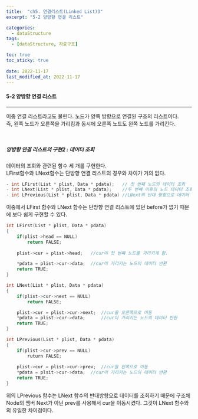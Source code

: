```yaml
---
title:  "ch5. 연결리스트(Linked List)3"
excerpt: "5-2 양방향 연결 리스트"

categories:
  - dataStructure
tags:
  - [dataStructure, 자료구조]

toc: true
toc_sticky: true
 
date: 2022-11-17
last_modified_at: 2022-11-17
---
```


#### 5-2 양방향 연결 리스트
---

이중 연결 리스트라고도 불린다. 노드가 양쪽 방향으로 연결된 구조의 리스트이다.  
즉, 왼쪽 노드가 오른쪽을 가리킴과 동시에 오른쪽 노드도 왼쪽 노드를 가리킨다.

<br>

##### 양방향 연결 리스트의 구현2 : 데이터 조회  

데이터의 조회와 관련된 함수 세 개를 구현한다.  
LFirst함수와 LNext함수는 단방향 연결 리스트의 경우와 차이가 거의 없다.  

```c
- int LFirst(List * plist, Data * pdata);   // 첫 번째 노드의 데이터 조회
- int LNext(List * plist, Data * pdata);    //두 번쨰 이후의 노드 데이터 조회
- int LPrevious(List * plist, Data * pdata) //LNext의 반대 방향으로 데이터 조회
```

이중에서 LFirst 함수와 LNext 함수는 단방향 연결 리스트에 있던 before가 없기 때문에 보다 쉽게 구현할 수 있다.   

```c
int LFirst(List * plist, Data * pdata)
{
    if(plist->head == NULL)
        return FALSE;
    
    plist->cur = plist->head;   //cur이 첫 번째 노드를 가리키게 함.

    *pdata = plist->cur->data;  //cur이 가리키는 노드의 데이터 반환
    return TRUE;
}

int LNext(List * plist, Data * pdata)
{
    if(plist->cur->next == NULL)
        return FALSE;

    plist->cur = plist->cur->next;  //cur을 오른쪽으로 이동
    *pdata = plist->cur->data;      //cur이 가리키는 노드의 데이터 반환
    return TRUE;
}

int LPrevious(List * plist, Data * pdata)
{
    if(plist->cur->prev == NULL)
        ruturn FALSE;
    
    plist->cur = plist->cur->prev;  //cur을 왼쪽으로 이동
    *pdata = plsit->cur->data;  //cur이 가리키는 노드의 데이터 반환
    return TRUE;
}
```

위의 LPrevious 함수는 LNext 함수의 반대방향으로 데이터를 조회하기 때문에 구조체 Node의 멤버 Next가 아닌 prev를 사용해서 cur을 이동시켰다. 그것이 LNext 함수와의 유일한 차이점이다.  